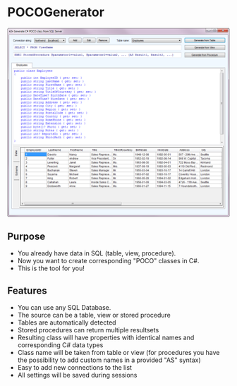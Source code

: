 # POCOGenerator
![](Demo.png)

## Purpose
- You already have data in SQL (table, view, procedure).
- Now you want to create corresponding "POCO" classes in C#.
- This is the tool for you!

## Features
- You can use any SQL Database.
- The source can be a table, view or stored procedure
- Tables are automatically detected
- Stored procedures can return multiple resultsets
- Resulting class will have properties with identical names and corresponding C# data types
- Class name will be taken from table or view (for procedures you have the possibility to add custom names in a provided "AS" syntax)
- Easy to add new connections to the list
- All settings will be saved during sessions



